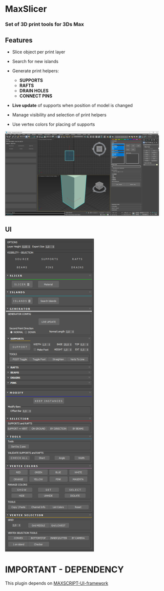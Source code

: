 # MaxSlicer

### Set of 3D print tools for 3Ds Max  


## Features

- Slice object per print layer  
- Search for new islands 

- Generate print helpers:  
	- **SUPPORTS**  
	- **RAFTS**  
	- **DRAIN HOLES**  
	- **CONNECT PINS**  


- **Live update** of supports when position of model is changed  
- Manage visibility and selection of print helpers

- Use vertex colors for placing of supports


[![Showcase](documentation/video-screen.jpg)](https://www.youtube.com/watch?v=HTJ5l8UVlBs)


## UI

![ui-screen](documentation/ui-screen.jpg)


# IMPORTANT - DEPENDENCY

This plugin depends on [MAXSCRIPT-UI-framework](https://github.com/vilbur/MAXSCRIPT-UI-framework)
